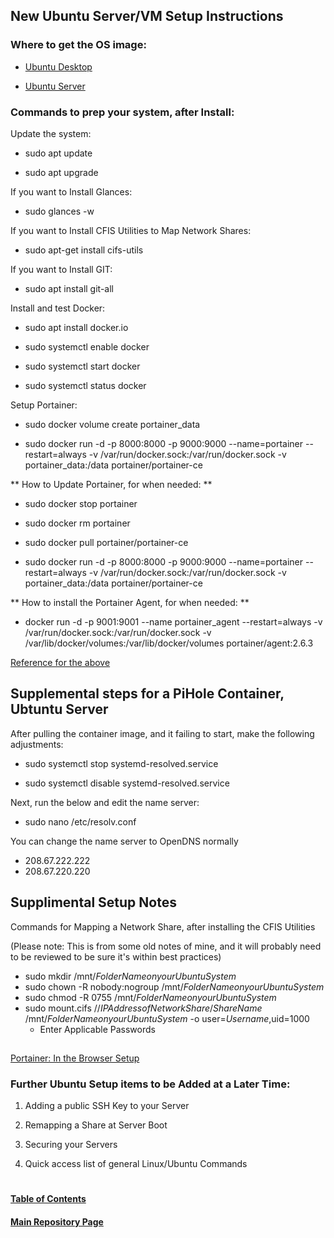 ## New Ubuntu Server/VM Setup Instructions

### Where to get the OS image:

* [Ubuntu Desktop](https://ubuntu.com/download/desktop)

* [Ubuntu Server](https://ubuntu.com/download/server)


### Commands to prep your system, after Install:

  Update the system:

  * sudo apt update

  * sudo apt upgrade

  If you want to Install Glances: 

  * sudo glances -w

  If you want to Install CFIS Utilities to Map Network Shares: 

  * sudo apt-get install cifs-utils

  If you want to Install GIT: 

  * sudo apt install git-all

  Install and test Docker:

  * sudo apt install docker.io

  * sudo systemctl enable docker

  * sudo systemctl start docker

  * sudo systemctl status docker

  Setup Portainer: 

  * sudo docker volume create portainer_data

  * sudo docker run -d -p 8000:8000 -p 9000:9000 --name=portainer --restart=always -v /var/run/docker.sock:/var/run/docker.sock -v portainer_data:/data portainer/portainer-ce

** How to Update Portainer, for when needed: **

  * sudo docker stop portainer
  
  * sudo docker rm portainer
  
  * sudo docker pull portainer/portainer-ce
  
  * sudo docker run -d -p 8000:8000 -p 9000:9000 --name=portainer --restart=always -v /var/run/docker.sock:/var/run/docker.sock -v portainer_data:/data portainer/portainer-ce

** How to install the Portainer Agent, for when needed: **

  * docker run -d -p 9001:9001 --name portainer_agent --restart=always -v /var/run/docker.sock:/var/run/docker.sock -v /var/lib/docker/volumes:/var/lib/docker/volumes portainer/agent:2.6.3 
  
  [Reference for the above](https://docs.portainer.io/v/ce-2.6/start/install/agent/docker/linux)



   ## Supplemental steps for a PiHole Container, Ubtuntu Server
   
   After pulling the container image, and it failing to start, make the following adjustments: 

   * sudo systemctl stop systemd-resolved.service

   * sudo systemctl disable systemd-resolved.service

   Next, run the below and edit the name server:

   * sudo nano /etc/resolv.conf

   You can change the name server to OpenDNS normally

   * 208.67.222.222
   * 208.67.220.220

   ## Supplimental Setup Notes
   
   Commands for Mapping a Network Share, after installing the CFIS Utilities
   
   (Please note: This is from some old notes of mine, and it will probably need to be reviewed to be sure it's within best practices)

   * sudo mkdir /mnt/*FolderNameonyourUbuntuSystem*
   * sudo chown -R nobody:nogroup /mnt/*FolderNameonyourUbuntuSystem*
   * sudo chmod -R 0755 /mnt/*FolderNameonyourUbuntuSystem*
   * sudo mount.cifs //*IPAddressofNetworkShare*/*ShareName* /mnt/*FolderNameonyourUbuntuSystem* -o user=*Username*,uid=1000
      * Enter Applicable Passwords  
##
[Portainer: In the Browser Setup](https://github.com/mycroftwilde/portainer_templates/tree/master/TableOfContents/Portainer)

   ### Further Ubuntu Setup items to be Added at a Later Time:

   1. Adding a public SSH Key to your Server 

   2. Remapping a Share at Server Boot

   3. Securing your Servers

   4. Quick access list of general Linux/Ubuntu Commands


#
#### [Table of Contents](https://github.com/mycroftwilde/portainer_templates/blob/master/TableOfContents)
#### [Main Repository Page](https://github.com/mycroftwilde/portainer_templates)
